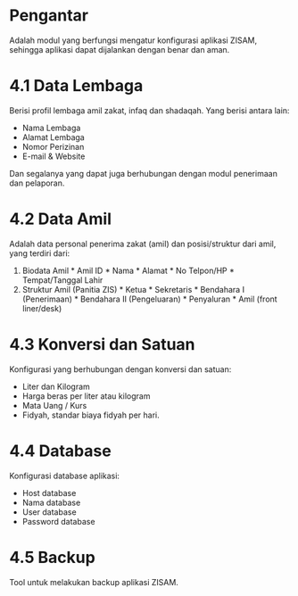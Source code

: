 # Pengantar #

Adalah modul yang berfungsi mengatur konfigurasi aplikasi ZISAM, sehingga aplikasi dapat dijalankan dengan benar dan aman.


# 4.1 Data Lembaga #
Berisi profil lembaga amil zakat, infaq dan shadaqah. Yang berisi antara lain:
  * Nama Lembaga
  * Alamat Lembaga
  * Nomor Perizinan
  * E-mail & Website

Dan segalanya yang dapat juga berhubungan dengan modul penerimaan dan pelaporan.

# 4.2 Data Amil #
Adalah data personal penerima zakat (amil) dan posisi/struktur dari amil, yang terdiri dari:
  1. Biodata Amil
    * Amil ID
    * Nama
    * Alamat
    * No Telpon/HP
    * Tempat/Tanggal Lahir
  1. Struktur Amil (Panitia ZIS)
    * Ketua
    * Sekretaris
    * Bendahara I (Penerimaan)
    * Bendahara II (Pengeluaran)
    * Penyaluran
    * Amil (front liner/desk)

# 4.3 Konversi dan Satuan #
Konfigurasi yang berhubungan dengan konversi dan satuan:
  * Liter dan Kilogram
  * Harga beras per liter atau kilogram
  * Mata Uang / Kurs
  * Fidyah, standar biaya fidyah per hari.

# 4.4 Database #
Konfigurasi database aplikasi:
  * Host database
  * Nama database
  * User database
  * Password database

# 4.5 Backup #
Tool untuk melakukan backup aplikasi ZISAM.